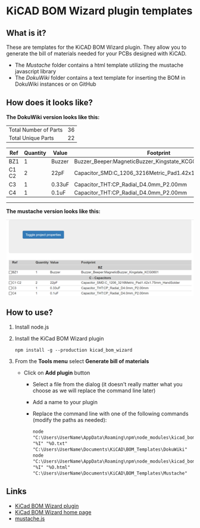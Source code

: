 # KiCAD BOM Wizard plugin templates

## What is it?

These are templates for the KiCAD BOM Wizard plugin. They allow you to generate the bill of materials needed for your PCBs designed with KiCAD.

- The *Mustache* folder contains a html template utilizing the mustache javascript library
- The *DokuWiki* folder contains a text template for inserting the BOM in DokuWiki instances or on GitHub

## How does it looks like?

**The DokuWiki version looks like this:**

| | |
|-|-|
|Total Number of Parts    |    36|
|Total Unique Parts    |    22|

|    Ref    |    Quantity    |    Value    |Footprint    |Fields    |
|-|-|-|-|-|
|    BZ1     |    1    |    Buzzer    |Buzzer_Beeper:MagneticBuzzer_Kingstate_KCG0601    |    |
|    C1 C2     |    2    |    22pF    |Capacitor_SMD:C_1206_3216Metric_Pad1.42x1.75mm_HandSolder    |    |
|    C3     |    1    |    0.33uF    |Capacitor_THT:CP_Radial_D4.0mm_P2.00mm    |    |
|    C4     |    1    |    0.1uF    |Capacitor_THT:CP_Radial_D4.0mm_P2.00mm    |    |

---

**The mustache version looks like this:**

![mustache.png](https://github.com/morcibacsi/kicad_bom_wizard_templates/raw/master/screenshots/mustache.png)

## How to use?
1. Install node.js
2. Install the KiCad BOM Wizard plugin

       npm install -g --production kicad_bom_wizard

3. From the **Tools menu** select **Generate bill of materials**

    - Click on **Add plugin** button
      - Select a file from the dialog (it doesn't really matter what you choose as we will replace the command line later)
      - Add a name to your plugin
      - Replace the command line with one of the following commands (modify the paths as needed):

            node "C:\Users\UserName\AppData\Roaming\npm\node_modules\kicad_bom_wizard\KiCad_BOM_Wizard.js" "%I" "%O.txt" "C:\Users\UserName\Documents\KiCAD\BOM_Templates\DokuWiki"
            node "C:\Users\UserName\AppData\Roaming\npm\node_modules\kicad_bom_wizard\KiCad_BOM_Wizard.js" "%I" "%O.html" "C:\Users\UserName\Documents\KiCAD\BOM_Templates\Mustache"

## Links

- [KiCad BOM Wizard plugin][bom_wizard_github]
- [KiCad BOM Wizard home page][bom_wizard_homepage]
- [mustache.js][mustachejs_github]

[bom_wizard_github]: https://github.com/HashDefineElectronics/KiCad_BOM_Wizard
[bom_wizard_homepage]: https://www.hashdefineelectronics.com/kicad-bom-wizard/
[mustachejs_github]: https://github.com/janl/mustache.js
